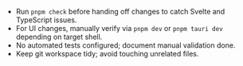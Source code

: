 - Run `pnpm check` before handing off changes to catch Svelte and TypeScript issues.
- For UI changes, manually verify via `pnpm dev` or `pnpm tauri dev` depending on target shell.
- No automated tests configured; document manual validation done.
- Keep git workspace tidy; avoid touching unrelated files.